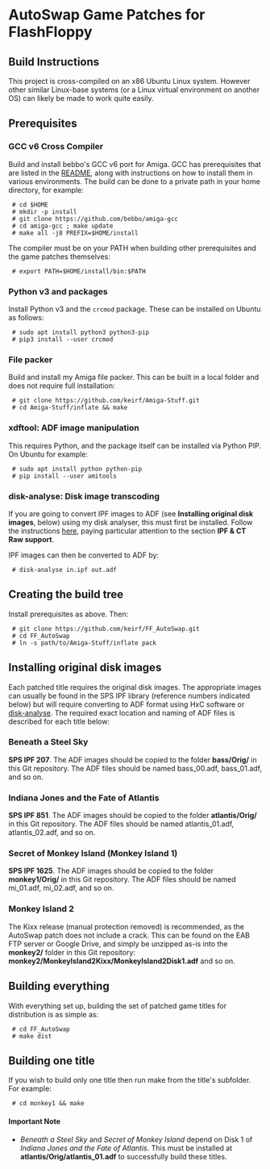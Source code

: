 
# AutoSwap Game Patches for FlashFloppy
## Build Instructions

This project is cross-compiled on an x86 Ubuntu Linux system. However
other similar Linux-base systems (or a Linux virtual environment on
another OS) can likely be made to work quite easily.

## Prerequisites

### GCC v6 Cross Compiler

Build and install bebbo's GCC v6 port for Amiga.  GCC has
prerequisites that are listed in the
[README](https://github.com/bebbo/amiga-gcc/blob/master/README.md),
along with instructions on how to install them in various
environments.  The build can be done to a private path in your home
directory, for example:
```
 # cd $HOME
 # mkdir -p install
 # git clone https://github.com/bebbo/amiga-gcc
 # cd amiga-gcc ; make update
 # make all -j8 PREFIX=$HOME/install
```

The compiler must be on your PATH when building other prerequisites
and the game patches themselves:
```
 # export PATH=$HOME/install/bin:$PATH
```

### Python v3 and packages

Install Python v3 and the `crcmod` package. These can be
installed on Ubuntu as follows:
```
 # sudo apt install python3 python3-pip
 # pip3 install --user crcmod
```

### File packer

Build and install my Amiga file packer. This can be built in a local
folder and does not require full installation:
```
 # git clone https://github.com/keirf/Amiga-Stuff.git
 # cd Amiga-Stuff/inflate && make
```

### xdftool: ADF image manipulation

This requires Python, and the package itself can be installed via
Python PIP. On Ubuntu for example:
```
 # sudo apt install python python-pip
 # pip install --user amitools
```

### disk-analyse: Disk image transcoding

If you are going to convert IPF images to ADF (see **Installing
original disk images**, below) using my disk analyser, this must first
be installed. Follow the instructions
[here](https://www.github.com/keirf/Disk-Utilities/blob/master/README.md),
paying particular attention to the section **IPF & CT Raw support**.

IPF images can then be converted to ADF by:
```
 # disk-analyse in.ipf out.adf
```

## Creating the build tree

Install prerequisites as above. Then:
```
 # git clone https://github.com/keirf/FF_AutoSwap.git
 # cd FF_AutoSwap
 # ln -s path/to/Amiga-Stuff/inflate pack
```

## Installing original disk images

Each patched title requires the original disk images. The appropriate
images can usually be found in the SPS IPF library (reference numbers
indicated below) but will require converting to ADF format using HxC
software or [disk-analyse](https://www.github.com/keirf/Disk-Utilities). 
The required exact location and naming of ADF files is described for
each title below:

### Beneath a Steel Sky

**SPS IPF 207**. The ADF images should be copied to the folder
**bass/Orig/** in this Git repository. The ADF files should be named
bass_00.adf, bass_01.adf, and so on.

### Indiana Jones and the Fate of Atlantis

**SPS IPF 851**. The ADF images should be copied to the folder
**atlantis/Orig/** in this Git repository. The ADF files should be
named atlantis_01.adf, atlantis_02.adf, and so on.

### Secret of Monkey Island (Monkey Island 1)

**SPS IPF 1625**. The ADF images should be copied to the
folder **monkey1/Orig/** in this Git repository. The ADF files should
be named mi_01.adf, mi_02.adf, and so on.

### Monkey Island 2

The Kixx release (manual protection removed) is recommended, as the
AutoSwap patch does not include a crack. This can be found on the EAB
FTP server or Google Drive, and simply be unzipped as-is into the
**monkey2/** folder in this Git repository:
**monkey2/MonkeyIsland2Kixx/MonkeyIsland2Disk1.adf** and so on.

## Building everything

With everything set up, building the set of patched game titles for
distribution is as simple as:
```
 # cd FF_AutoSwap
 # make dist
```

## Building one title

If you wish to build only one title then run make from the title's subfolder. For example:
```
 # cd monkey1 && make
```

#### Important Note

* *Beneath a Steel Sky* and *Secret of Monkey Island* depend on Disk 1
of *Indiana Jones and the Fate of Atlantis*. This must be installed
at **atlantis/Orig/atlantis_01.adf** to successfully build these
titles.
